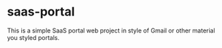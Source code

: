# saas-portal
This is a simple SaaS portal web project in style of Gmail or other material you styled portals. 
